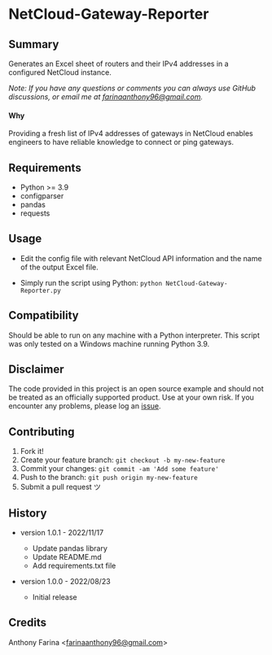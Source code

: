 # NetCloud-Gateway-Reporter

## Summary
Generates an Excel sheet of routers and their IPv4 addresses in a 
configured NetCloud instance.

_Note: If you have any questions or comments you can always use GitHub
discussions, or email me at farinaanthony96@gmail.com._

#### Why
Providing a fresh list of IPv4 addresses of gateways in NetCloud enables
engineers to have reliable knowledge to connect or ping gateways.

## Requirements
- Python >= 3.9
- configparser
- pandas
- requests

## Usage
- Edit the config file with relevant NetCloud API information and 
  the name of the output Excel file.

- Simply run the script using Python:
  `python NetCloud-Gateway-Reporter.py`

## Compatibility
Should be able to run on any machine with a Python interpreter. This
script was only tested on a Windows machine running Python 3.9.

## Disclaimer
The code provided in this project is an open source example and should
not be treated as an officially supported product. Use at your own
risk. If you encounter any problems, please log an
[issue](https://github.com/CC-Digital-Innovation/NetCloud-Gateway-Reporter/issues).

## Contributing
1. Fork it!
2. Create your feature branch: `git checkout -b my-new-feature`
3. Commit your changes: `git commit -am 'Add some feature'`
4. Push to the branch: `git push origin my-new-feature`
5. Submit a pull request ツ

## History
-  version 1.0.1 - 2022/11/17
    - Update pandas library
    - Update README.md
    - Add requirements.txt file


-  version 1.0.0 - 2022/08/23
    - Initial release

## Credits
Anthony Farina <<farinaanthony96@gmail.com>>
